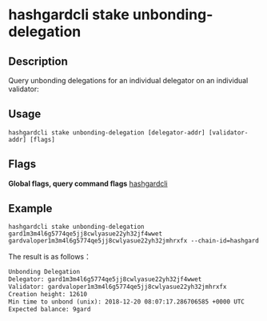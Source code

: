 # hashgardcli stake unbonding-delegation

## Description

Query unbonding delegations for an individual delegator on an individual validator:

## Usage

```shell
hashgardcli stake unbonding-delegation [delegator-addr] [validator-addr] [flags]
```

## Flags

**Global flags, query command flags** [hashgardcli](../README.md)

## Example



```shell
hashgardcli stake unbonding-delegation gard1m3m4l6g5774qe5jj8cwlyasue22yh32jf4wwet gardvaloper1m3m4l6g5774qe5jj8cwlyasue22yh32jmhrxfx --chain-id=hashgard
```

The result is as follows：

```txt
Unbonding Delegation
Delegator: gard1m3m4l6g5774qe5jj8cwlyasue22yh32jf4wwet
Validator: gardvaloper1m3m4l6g5774qe5jj8cwlyasue22yh32jmhrxfx
Creation height: 12610
Min time to unbond (unix): 2018-12-20 08:07:17.286706585 +0000 UTC
Expected balance: 9gard

```
